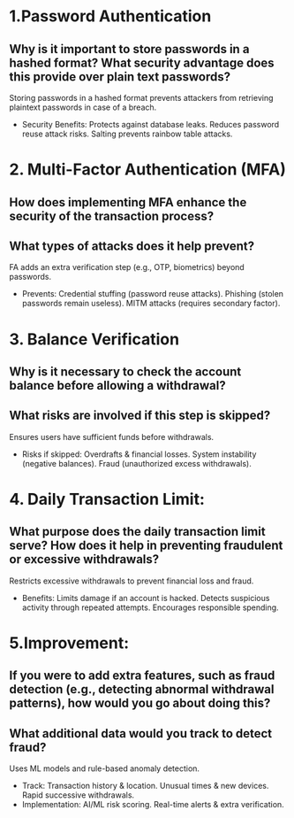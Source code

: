 # 1.Password Authentication
## Why is it important to store passwords in a hashed format? What security advantage does this provide over plain text passwords?
Storing passwords in a hashed format prevents attackers from retrieving plaintext passwords in case of a breach.

- Security Benefits:
Protects against database leaks.
Reduces password reuse attack risks.
Salting prevents rainbow table attacks.

# 2. Multi-Factor Authentication (MFA)
## How does implementing MFA enhance the security of the transaction process?
## What types of attacks does it help prevent?
FA adds an extra verification step (e.g., OTP, biometrics) beyond passwords.

- Prevents:
Credential stuffing (password reuse attacks).
Phishing (stolen passwords remain useless).
MITM attacks (requires secondary factor).

# 3. Balance Verification
## Why is it necessary to check the account balance before allowing a withdrawal?
## What risks are involved if this step is skipped?
Ensures users have sufficient funds before withdrawals.

- Risks if skipped:
Overdrafts & financial losses.
System instability (negative balances).
Fraud (unauthorized excess withdrawals).

# 4. Daily Transaction Limit:
## What purpose does the daily transaction limit serve? How does it help in preventing fraudulent or excessive withdrawals?
Restricts excessive withdrawals to prevent financial loss and fraud.

- Benefits:
Limits damage if an account is hacked.
Detects suspicious activity through repeated attempts.
Encourages responsible spending.

# 5.Improvement:
## If you were to add extra features, such as fraud detection (e.g., detecting abnormal withdrawal patterns), how would you go about doing this? 
## What additional data would you track to detect fraud?
Uses ML models and rule-based anomaly detection.
- Track:
Transaction history & location.
Unusual times & new devices.
Rapid successive withdrawals.
- Implementation:
AI/ML risk scoring.
Real-time alerts & extra verification.